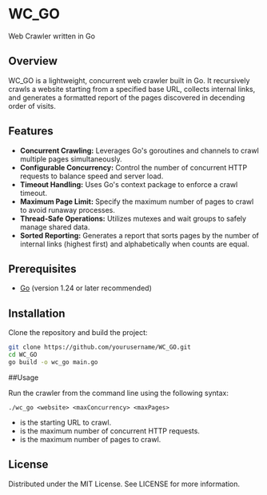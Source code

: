 # WC_GO

Web Crawler written in Go

## Overview

WC_GO is a lightweight, concurrent web crawler built in Go. It recursively crawls a website starting from a specified base URL, collects internal links, and generates a formatted report of the pages discovered in decending order of visits.

## Features

- **Concurrent Crawling:** Leverages Go's goroutines and channels to crawl multiple pages simultaneously.
- **Configurable Concurrency:** Control the number of concurrent HTTP requests to balance speed and server load.
- **Timeout Handling:** Uses Go's context package to enforce a crawl timeout.
- **Maximum Page Limit:** Specify the maximum number of pages to crawl to avoid runaway processes.
- **Thread-Safe Operations:** Utilizes mutexes and wait groups to safely manage shared data.
- **Sorted Reporting:** Generates a report that sorts pages by the number of internal links (highest first) and alphabetically when counts are equal.

## Prerequisites

- [Go](https://golang.org) (version 1.24 or later recommended)

## Installation

Clone the repository and build the project:

```bash
git clone https://github.com/yourusername/WC_GO.git
cd WC_GO
go build -o wc_go main.go
```

##Usage

Run the crawler from the command line using the following syntax:

```
./wc_go <website> <maxConcurrency> <maxPages>
```

- <website> is the starting URL to crawl.
- <maxConcurrency> is the maximum number of concurrent HTTP requests.
- <maxPages> is the maximum number of pages to crawl.

## License
Distributed under the MIT License. See LICENSE for more information.
